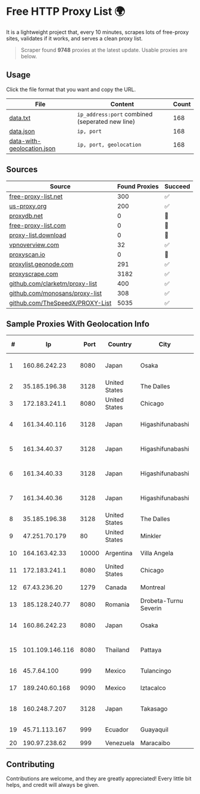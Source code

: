 
# Free HTTP Proxy List 🌍

It is a lightweight project that, every 10 minutes, scrapes lots of free-proxy sites, validates if it works, and serves a clean proxy list.


> Scraper found **9748** proxies at the latest update. Usable proxies are below.

## Usage

Click the file format that you want and copy the URL.


|File|Content|Count|
|----|-------|-----|
|[data.txt](https://raw.githubusercontent.com/themiralay/Proxy-List-World/master/data.txt)|`ip_address:port` combined (seperated new line)|168|
|[data.json](https://raw.githubusercontent.com/themiralay/Proxy-List-World/master/data.json)|`ip, port`|168|
|[data-with-geolocation.json](https://raw.githubusercontent.com/themiralay/Proxy-List-World/master/data-with-geolocation.json)|`ip, port, geolocation`|168|

## Sources

|Source|Found Proxies|Succeed|
|------|-------------|-------|
|[free-proxy-list.net](https://free-proxy-list.net)|300|✅|
|[us-proxy.org](https://www.us-proxy.org)|200|✅|
|[proxydb.net](http://proxydb.net)|0|🚫|
|[free-proxy-list.com](https://free-proxy-list.com/?page=&port=&type%5B%5D=http&type%5B%5D=https&up_time=0&search=Search)|0|🚫|
|[proxy-list.download](https://www.proxy-list.download/HTTP)|0|🚫|
|[vpnoverview.com](https://vpnoverview.com/privacy/anonymous-browsing/free-proxy-servers)|32|✅|
|[proxyscan.io](https://www.proxyscan.io)|0|🚫|
|[proxylist.geonode.com](https://proxylist.geonode.com/api/proxy-list?limit=300&page=1&sort_by=lastChecked&sort_type=desc&protocols=http,https)|291|✅|
|[proxyscrape.com](https://api.proxyscrape.com/v2/?request=displayproxies&protocol=http&timeout=10000&country=all&ssl=all&anonymity=all)|3182|✅|
|[github.com/clarketm/proxy-list](https://raw.githubusercontent.com/clarketm/proxy-list/master/proxy-list-raw.txt)|400|✅|
|[github.com/monosans/proxy-list](https://raw.githubusercontent.com/monosans/proxy-list/main/proxies/http.txt)|308|✅|
|[github.com/TheSpeedX/PROXY-List](https://raw.githubusercontent.com/TheSpeedX/PROXY-List/master/http.txt)|5035|✅|


## Sample Proxies With Geolocation Info

|#|Ip|Port|Country|City|Internet Service Provider|
|-|--|----|-------|----|-------------------------|
|1|160.86.242.23|8080|Japan|Osaka|Sony Network Communications Inc|
|2|35.185.196.38|3128|United States|The Dalles|Google LLC|
|3|172.183.241.1|8080|United States|Chicago|Microsoft|
|4|161.34.40.116|3128|Japan|Higashifunabashi|NTT PC Communications, Inc.|
|5|161.34.40.37|3128|Japan|Higashifunabashi|NTT PC Communications, Inc.|
|6|161.34.40.33|3128|Japan|Higashifunabashi|NTT PC Communications, Inc.|
|7|161.34.40.36|3128|Japan|Higashifunabashi|NTT PC Communications, Inc.|
|8|35.185.196.38|3128|United States|The Dalles|Google LLC|
|9|47.251.70.179|80|United States|Minkler|Alibaba Cloud LLC|
|10|164.163.42.33|10000|Argentina|Villa Angela|Interret Villa Angela SRL|
|11|172.183.241.1|8080|United States|Chicago|Microsoft|
|12|67.43.236.20|1279|Canada|Montreal|GloboTech Communications|
|13|185.128.240.77|8080|Romania|Drobeta-Turnu Severin|Data ZYX SRL|
|14|160.86.242.23|8080|Japan|Osaka|Sony Network Communications Inc|
|15|101.109.146.116|8080|Thailand|Pattaya|TOT Public Company Limited|
|16|45.7.64.100|999|Mexico|Tulancingo|Maysnet SA De CV|
|17|189.240.60.168|9090|Mexico|Iztacalco|Uninet S.A. de C.V.|
|18|160.248.7.207|3128|Japan|Takasago|NTT PC Communications, Inc.|
|19|45.71.113.167|999|Ecuador|Guayaquil|Ufinet Panama S.A.|
|20|190.97.238.62|999|Venezuela|Maracaibo||



## Contributing

Contributions are welcome, and they are greatly appreciated! Every
little bit helps, and credit will always be given.

